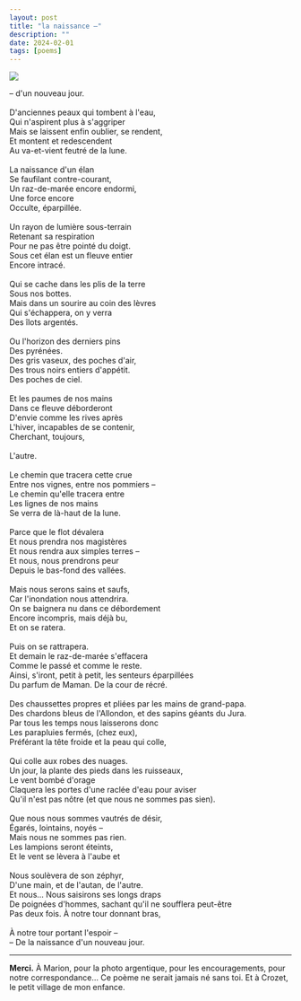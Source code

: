 ```yaml
---
layout: post
title: "la naissance –"
description: ""
date: 2024-02-01
tags: [poems]
---
```


![]({{site.baseurl}}/images/naissance.jpg)

<p style="text-align: center;">

– d'un nouveau jour.  <br/>
<br/>
D'anciennes peaux qui tombent à l'eau,  <br/>
Qui n'aspirent plus à s'aggriper  <br/>
Mais se laissent enfin oublier, se rendent,  <br/>
Et montent et redescendent  <br/>
Au va-et-vient feutré de la lune.  <br/>
<br/>
La naissance d'un élan  <br/>
Se faufilant contre-courant,  <br/>
Un raz-de-marée encore endormi,  <br/>
Une force encore  <br/>
Occulte, éparpillée.  <br/>
<br/>
Un rayon de lumière sous-terrain  <br/>
Retenant sa respiration  <br/>
Pour ne pas être pointé du doigt.  <br/>
Sous cet élan est un fleuve entier  <br/>
Encore intracé.  <br/>
<br/>
Qui se cache dans les plis de la terre  <br/>
Sous nos bottes.  <br/>
Mais dans un sourire au coin des lèvres  <br/>
Qui s'échappera, on y verra  <br/>
Des îlots argentés.  <br/>
<br/>
Ou l'horizon des derniers pins  <br/>
Des pyrénées.  <br/>
Des gris vaseux, des poches d'air,  <br/>
Des trous noirs entiers d'appétit.  <br/>
Des poches de ciel.  <br/>
<br/>
Et les paumes de nos mains  <br/>
Dans ce fleuve déborderont  <br/>
D'envie comme les rives après  <br/>
L'hiver, incapables de se contenir,  <br/>
Cherchant, toujours,  <br/>
<br/>
L'autre.  <br/>
<br/>
Le chemin que tracera cette crue  <br/>
Entre nos vignes, entre nos pommiers –  <br/>
Le chemin qu'elle tracera entre  <br/>
Les lignes de nos mains  <br/>
Se verra de là-haut de la lune.  <br/>
<br/>
Parce que le flot dévalera  <br/>
Et nous prendra nos magistères  <br/>
Et nous rendra aux simples terres –  <br/>
Et nous, nous prendrons peur  <br/>
Depuis le bas-fond des vallées.  <br/>
<br/>
Mais nous serons sains et saufs,  <br/>
Car l'inondation nous attendrira.  <br/>
On se baignera nu dans ce débordement  <br/>
Encore incompris, mais déjà bu,  <br/>
Et on se ratera.  <br/>
<br/>
Puis on se rattrapera.  <br/>
Et demain le raz-de-marée s'effacera  <br/>
Comme le passé et comme le reste.  <br/>
Ainsi, s'iront, petit à petit, les senteurs éparpillées  <br/>
Du parfum de Maman. De la cour de récré.  <br/>
<br/>
Des chaussettes propres et pliées par les mains de grand-papa.  <br/>
Des chardons bleus de l'Allondon, et des sapins géants du Jura.  <br/>
Par tous les temps nous laisserons donc  <br/>
Les parapluies fermés, (chez eux),  <br/>
Préférant la tête froide et la peau qui colle,  <br/>
<br/>
Qui colle aux robes des nuages.  <br/>
Un jour, la plante des pieds dans les ruisseaux,  <br/>
Le vent bombé d'orage  <br/>
Claquera les portes d'une raclée d'eau pour aviser  <br/>
Qu'il n'est pas nôtre (et que nous ne sommes pas sien).  <br/>
<br/>
Que nous nous sommes vautrés de désir,  <br/>
Égarés, lointains, noyés –  <br/>
Mais nous ne sommes pas rien.  <br/>
Les lampions seront éteints,  <br/>
Et le vent se lèvera à l'aube et  <br/>
<br/>
Nous soulèvera de son zéphyr,  <br/>
D'une main, et de l'autan, de l'autre.  <br/>
Et nous... Nous saisirons ses longs draps  <br/>
De poignées d'hommes, sachant qu'il ne soufflera peut-être  <br/>
Pas deux fois. À notre tour donnant bras,  <br/>
<br/>
À notre tour portant l'espoir –  <br/>
– De la naissance d'un nouveau jour.  <br/>

</p>

---

**Merci.** À Marion, pour la photo argentique, pour les encouragements, pour notre correspondance... Ce poème ne serait jamais né sans toi. Et à Crozet, le petit village de mon enfance.